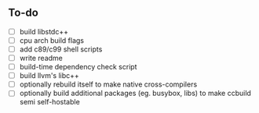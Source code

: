 ## To-do
- [ ] build libstdc++
- [ ] cpu arch build flags
- [ ] add c89/c99 shell scripts
- [ ] write readme
- [ ] build-time dependency check script
- [ ] build llvm's libc++
- [ ] optionally rebuild itself to make native cross-compilers
- [ ] optionally build additional packages (eg. busybox, libs) to make ccbuild semi self-hostable
